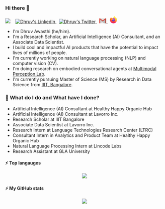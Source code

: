 ### Hi there 👋
![](https://komarev.com/ghpvc/?username=DhruvAwasthi&style=flat&label=VISITORS)&nbsp; &nbsp; 
<a href="https://www.linkedin.com/in/dhruv-awasthi/">
  <img alt="Dhruv's LinkedIn" width="22px" src="https://raw.githubusercontent.com/peterthehan/peterthehan/master/assets/linkedin.svg" />
</a> &nbsp; 
<a href="https://twitter.com/_dhruvawasthi">
  <img alt="Dhruv's Twitter" width="22px" src="https://raw.githubusercontent.com/peterthehan/peterthehan/master/assets/twitter.svg" >
</a> &nbsp; 
<a href="mailto: dhruvawasthicc@gmail.com">
  <img alt="Dhruv's Email" width="22px" src="https://github.com/raivo-otp/issuer-icons/blob/f2007535e72276907bb7d9b64c31304c83c0f043/vectors/google.com/google-gmail.svg">
</a> &nbsp;
<a href="http://dhruvawasthi.com">
  <img alt="Dhruv's Website" width="22px" src="https://github.com/raivo-otp/issuer-icons/blob/f2007535e72276907bb7d9b64c31304c83c0f043/vectors/firefox.com/firefox.svg">
</a>
  
- I'm Dhruv Awasthi (he/him).  
- I'm a Research Scholar, an Artificial Intelligence (AI) Consultant, and an Associate Data Scientist.   
- I build cool and impactful AI products that have the potential to impact lives of millions of people.   
- I'm currently working on natural language processing (NLP) and computer vision (CV).  
- I'm doing research on embodied conversational agents at [Multimodal Perception Lab](http://mpl.iiitb.ac.in/).    
- I'm currently pursuing Master of Science (MS) by Research in Data Science from [IIIT, Bangalore](https://www.iiitb.ac.in/).   


### 🌱 What do I do and What have I done? 
- Artificial Intelligence (AI) Consultant at Healthy Happy Organic Hub
- Artificial Intelligence (AI) Consultant at Lavorro Inc.
- Research Scholar at IIIT Bangalore
- Associate Data Scientist at Lavorro Inc.
- Research Intern at Language Technologies Research Center (LTRC)
- Consultant Intern in Analytics and Product Team at Healthy Happy Organic Hub
- Natural Language Processing Intern at Lincode Labs
- Research Assistant at GLA University


<!-- ### 📫 How to reach me?
- [LinkedIn](https://www.linkedin.com/in/dhruv-awasthi/) 
- [Twitter](https://twitter.com/_dhruvawasthi) 
- [Website](http://dhruvawasthi.com)
- [Email](dhruvawasthicc@gmail.com)  -->

<!-- #### 📊 This week I spent my time on: -->
<!--START_SECTION:waka-->
<!--END_SECTION:waka-->

#### :zap: Top langauges
<p align="center"><img src="https://github-readme-stats.vercel.app/api/top-langs/?username=DhruvAwasthi&layout=compact&hide=jupyter%20notebook"/>


#### :zap: My GitHub stats  
<p align="center"> <img src="https://github-readme-stats.vercel.app/api?username=DhruvAwasthi&&count_private=true&show_icons=true)"/>


<!--
**DhruvAwasthi/DhruvAwasthi** is a ✨ _special_ ✨ repository because its `README.md` (this file) appears on your GitHub profile.

Here are some ideas to get you started:

- 🔭 I’m currently working on natural language processing, and computer vision.
- 🌱 I’m currently learning 
- 👯 I’m looking to collaborate on ...
- 🤔 I’m looking for help with ...
- 💬 Ask me about ...
- 📫 How to reach me: ...
- 😄 Pronouns: ...
- ⚡ Fun fact: ...
-->
